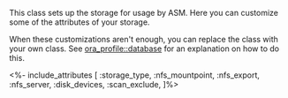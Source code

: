This class sets up the storage for usage by ASM.
Here you can customize some of the attributes of your storage.

When these customizations aren't enough, you can replace the class with your own class. See [ora_profile::database](./database.html) for an explanation on how to do this.

<%- include_attributes [
  :storage_type,
  :nfs_mountpoint,
  :nfs_export,
  :nfs_server,
  :disk_devices,
  :scan_exclude,
]%>
